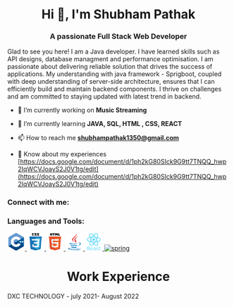 <h1 align="center">Hi 👋, I'm Shubham Pathak</h1>
<h3 align="center">A passionate Full Stack Web Developer</h3>

Glad to see you here!
I am a Java developer. I have learned skills such as API designs, database managment  and performance optimisation.
I am passionate about delivering reliable solution that drives the success of applications. 
My understanding with java framework - Sprigboot, coupled with deep understanding of server-side architecture, ensures that I can efficiently build and maintain backend components.
I thrive on challenges and am committed to staying updated with latest trend in backend. 

- 🔭 I’m currently working on **Music Streaming**

- 🌱 I’m currently learning **JAVA, SQL, HTML , CSS, REACT**

- 📫 How to reach me **shubhampathak1350@gmail.com**

- 📄 Know about my experiences [https://docs.google.com/document/d/1ph2kG80SIck9G9tt7TNQQ_hwp2IqWCVJoayS2J0V1tg/edit](https://docs.google.com/document/d/1ph2kG80SIck9G9tt7TNQQ_hwp2IqWCVJoayS2J0V1tg/edit)

<h3 align="left">Connect with me:</h3>
<p align="left">

</p>

<h3 align="left">Languages and Tools:</h3>
<p align="left"> <a href="https://www.w3schools.com/cpp/" target="_blank" rel="noreferrer"> <img src="https://raw.githubusercontent.com/devicons/devicon/master/icons/cplusplus/cplusplus-original.svg" alt="cplusplus" width="40" height="40"/> </a> <a href="https://www.w3schools.com/css/" target="_blank" rel="noreferrer"> <img src="https://raw.githubusercontent.com/devicons/devicon/master/icons/css3/css3-original-wordmark.svg" alt="css3" width="40" height="40"/> </a> <a href="https://www.w3.org/html/" target="_blank" rel="noreferrer"> <img src="https://raw.githubusercontent.com/devicons/devicon/master/icons/html5/html5-original-wordmark.svg" alt="html5" width="40" height="40"/> </a> <a href="https://www.java.com" target="_blank" rel="noreferrer"> <img src="https://raw.githubusercontent.com/devicons/devicon/master/icons/java/java-original.svg" alt="java" width="40" height="40"/> </a> <a href="https://reactjs.org/" target="_blank" rel="noreferrer"> <img src="https://raw.githubusercontent.com/devicons/devicon/master/icons/react/react-original-wordmark.svg" alt="react" width="40" height="40"/> </a> <a href="https://spring.io/" target="_blank" rel="noreferrer"> <img src="https://www.vectorlogo.zone/logos/springio/springio-icon.svg" alt="spring" width="40" height="40"/> </a> </p>



<h1 align="center">Work Experience</h1>
<p align="left"> DXC TECHNOLOGY - july 2021- August 2022</p>


